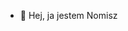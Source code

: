 - 👋 Hej, ja jestem Nomisz

<!---
xNomisz/xNomisz is a ✨ special ✨ repository because its `README.md` (this file) appears on your GitHub profile.
You can click the Preview link to take a look at your changes.
--->

